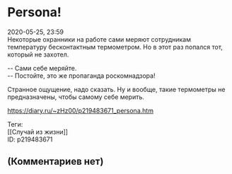 Persona!
========

  
2020-05-25, 23:59  
 Некоторые охранники на работе сами меряют сотрудникам температуру бесконтактным термометром. Но в этот раз попался тот, который не захотел.   
   
 -- Сами себе меряйте.   
 -- Постойте, это же пропаганда роскомнадзора!   
   
 Странное ощущение, надо сказать. Ну и вообще, такие термометры не предназначены, чтобы самому себе мерить.   
  
<https://diary.ru/~zHz00/p219483671_persona.htm>  
  
Теги:  
[[Случай из жизни]]  
ID: p219483671  


(Комментариев нет)
------------------